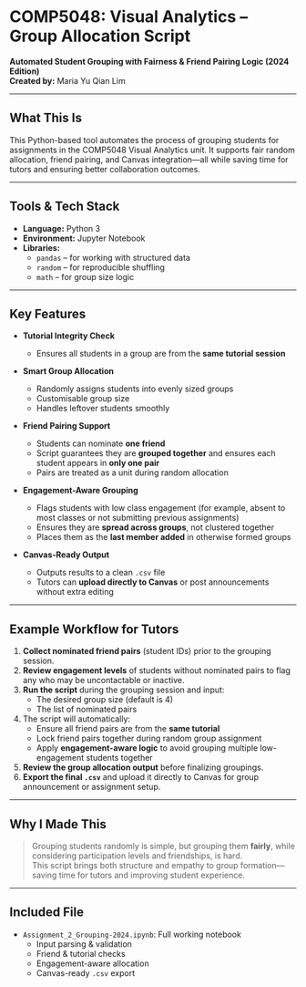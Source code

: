# COMP5048: Visual Analytics – Group Allocation Script  
**Automated Student Grouping with Fairness & Friend Pairing Logic (2024 Edition)**  
**Created by:** Maria Yu Qian Lim

---

## What This Is

This Python-based tool automates the process of grouping students for assignments in the COMP5048 Visual Analytics unit. It supports fair random allocation, friend pairing, and Canvas integration—all while saving time for tutors and ensuring better collaboration outcomes.

---

## Tools & Tech Stack

- **Language:** Python 3  
- **Environment:** Jupyter Notebook  
- **Libraries:**
  - `pandas` – for working with structured data
  - `random` – for reproducible shuffling
  - `math` – for group size logic

---

## Key Features

- **Tutorial Integrity Check**
    - Ensures all students in a group are from the **same tutorial session**

- **Smart Group Allocation**
    - Randomly assigns students into evenly sized groups
    - Customisable group size
    - Handles leftover students smoothly

- **Friend Pairing Support**
    - Students can nominate **one friend**
    - Script guarantees they are **grouped together** and ensures each student appears in **only one pair**
    - Pairs are treated as a unit during random allocation

- **Engagement-Aware Grouping**
    - Flags students with low class engagement (for example, absent to most classes or not submitting previous assignments)
    - Ensures they are **spread across groups**, not clustered together
    - Places them as the **last member added** in otherwise formed groups

- **Canvas-Ready Output**
    - Outputs results to a clean `.csv` file
    - Tutors can **upload directly to Canvas** or post announcements without extra editing

---

## Example Workflow for Tutors

1. **Collect nominated friend pairs** (student IDs) prior to the grouping session.
2. **Review engagement levels** of students without nominated pairs to flag any who may be uncontactable or inactive.
3. **Run the script** during the grouping session and input:
   - The desired group size (default is 4)
   - The list of nominated pairs
4. The script will automatically:
   - Ensure all friend pairs are from the **same tutorial**
   - Lock friend pairs together during random group assignment
   - Apply **engagement-aware logic** to avoid grouping multiple low-engagement students together
5. **Review the group allocation output** before finalizing groupings.
6. **Export the final `.csv`** and upload it directly to Canvas for group announcement or assignment setup.

---

## Why I Made This

> Grouping students randomly is simple, but grouping them **fairly**, while considering participation levels and friendships, is hard.  
> This script brings both structure and empathy to group formation—saving time for tutors and improving student experience.

---

## Included File

- `Assignment_2_Grouping-2024.ipynb`: Full working notebook
  - Input parsing & validation
  - Friend & tutorial checks
  - Engagement-aware allocation
  - Canvas-ready `.csv` export


